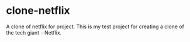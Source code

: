 # clone-netflix
A clone of netflix for project.
This is my test project for creating a clone of the tech giant - Netflix.